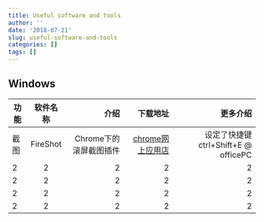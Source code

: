 ```yaml
---
title: Useful software and tools
author: ''
date: '2018-07-21'
slug: useful-software-and-tools
categories: []
tags: []
---
```



## Windows  ##

| 功能      | 软件名称                |   介绍         |     下载地址    |     更多介绍    |
| ----------|:-----------------------:| --------------:|----------------:|----------------:|
| 截图      | FireShot            | Chrome下的滚屏截图插件  |[chrome网上应用店](https://chrome.google.com/webstore/detail/take-webpage-screenshots/mcbpblocgmgfnpjjppndjkmgjaogfceg?hl=zh-CN) | 设定了快捷键 ctrl+Shift+E @ officePC|
|    2   |         2             |       2        | 2 | 2 |
|    2   |         2             |       2        | 2 | 2 |
|    2   |         2             |       2        | 2 | 2 |
|    2   |         2             |       2        | 2 | 2 |